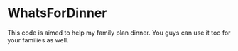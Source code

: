 # WhatsForDinner
This code is aimed to help my family plan dinner. You guys can use it too for your families as well.
